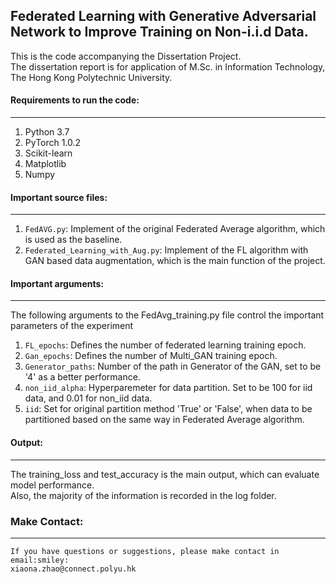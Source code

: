## Federated Learning with Generative Adversarial Network to Improve Training on Non-i.i.d Data.


This is the code accompanying the Dissertation Project.  
The dissertation report is for application of M.Sc. in Information Technology, The Hong Kong Polytechnic University.

#### Requirements to run the code:
---

1. Python 3.7
2. PyTorch 1.0.2
3. Scikit-learn
4. Matplotlib
5. Numpy


#### Important source files:
---

1. `FedAVG.py`: Implement of the original Federated Average algorithm, which is used as the baseline.
2. `Federated_Learning_with_Aug.py`: Implement of the FL algorithm with GAN based data augmentation, which is the main function of the project.


#### Important arguments:
---


The following arguments to the FedAvg_training.py file control the important parameters of the experiment

1. `FL_epochs`: Defines the number of federated learning training epoch.
2. `Gan_epochs`: Defines the number of Multi_GAN training epoch.
3. `Generator_paths`: Number of the path in Generator of the GAN, set to be '4' as a better performance.
4. `non_iid_alpha`: Hyperparemeter for data partition. Set to be 100 for iid data, and 0.01 for non_iid data.
5. `iid`: Set for original partition method 'True' or 'False', when data to be partitioned based on the same way in Federated Average algorithm.


#### Output:
---

The training_loss and test_accuracy is the main output, which can evaluate model performance.  
Also, the majority of the information is recorded in the log folder.


### Make Contact:
---

```
If you have questions or suggestions, please make contact in email:smiley:
xiaona.zhao@connect.polyu.hk
```
